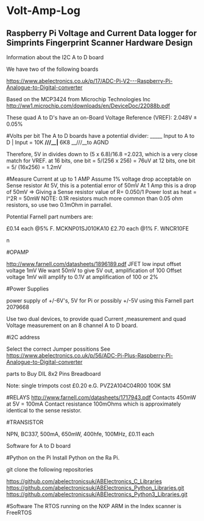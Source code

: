 # Volt-Amp-Log
Raspberry Pi Voltage and Current Data logger for Simprints Fingerprint Scanner
Hardware Design
---------------
Information about the I2C A to D board

We have two of the following boards

https://www.abelectronics.co.uk/p/17/ADC-Pi-V2---Raspberry-Pi-Analogue-to-Digital-converter

Based on the MCP3424 from Microchip Technologies Inc
http://ww1.microchip.com/downloads/en/DeviceDoc/22088b.pdf

These quad A to D's have an on-Board Voltage Reference (VREF): 2.048V ± 0.05%

#Volts per bit
The A to D boards have a potential divider:
                       _____ Input to A to D
                      |
Input = 10K __/\/\/\__|__ 6K8 __/\/\/\__to AGND

Therefore, 5V in divides down to (5 x 6.8)/16.8 =2.023, which is a very close match for VREF.
at 16 bits, one bit = 5/(256 x 256) = 76uV
at 12 bits, one bit = 5/ (16x256) = 1.2mV

#Measure Current at up to 1 AMP
Assume 1% voltage drop acceptable on Sense resistor
At 5V, this is a potential error of 50mV
At 1 Amp this is a drop of 50mV => Giving a Sense resistor value of R= 0.050/1
Power lost as heat = I^2R = 50mW
NOTE: 0.1R resistors much more common than 0.05 ohm resistors, so use two 0.1mOhm in parrallel.

Potential Farnell part numbers are:

£0.14 each @5% F. MCKNP01SJ010KA10
£2.70 each @1% F. WNCR10FE

n

#OPAMP

http://www.farnell.com/datasheets/1896189.pdf
JFET low input offset voltage 1mV
We want 50mV to give 5V out, amplification of 100
Offset voltage 1mV will amplify to 0.1V at amplification of 100 or 2%

#Power Supplies

power supply of +/-6V's, 5V for Pi or possibly +/-5V using this Farnell part 2079668


Use two dual devices, to provide quad Current ,measurement and quad Voltage measurement on an 8 channel A to D board.


#i2C address

Select the correct Jumper possitions
See
https://www.abelectronics.co.uk/p/56/ADC-Pi-Plus-Raspberry-Pi-Analogue-to-Digital-converter

parts to Buy
DIL 8x2 Pins
Breadboard

Note: single trimpots cost £0.20 e.G. 
PVZ2A104C04R00   100K SM

#RELAYS
http://www.farnell.com/datasheets/1717943.pdf
Contacts 450mW at 5V = 100mA
Contact resistance 100mOhms which is approximately identical to the sense resistor.

#TRANSISTOR

NPN, BC337, 500mA, 650mW, 400hfe, 100MHz, £0.11 each

Software for A to D board

#Python on the Pi
Install Python on the Ra Pi.

git clone the following repositories

https://github.com/abelectronicsuk/ABElectronics_C_Libraries
https://github.com/abelectronicsuk/ABElectronics_Python_Libraries.git
https://github.com/abelectronicsuk/ABElectronics_Python3_Libraries.git

#Software
The RTOS running on the NXP ARM in the Index scanner is FreeRTOS
